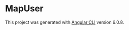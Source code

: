 # MapUser

This project was generated with [Angular CLI](https://github.com/angular/angular-cli) version 6.0.8.
